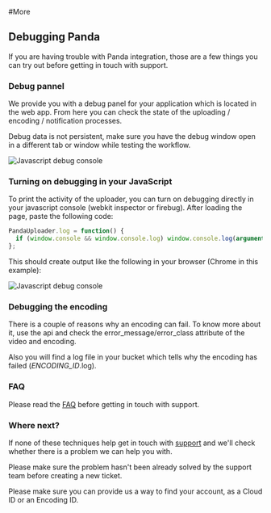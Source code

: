 #More

## Debugging Panda

If you are having trouble with Panda integration, those are a few things you can try out before getting in touch with support.

### Debug pannel

We provide you with a debug panel for your application which is located in the web app.
From here you can check the state of the  uploading / encoding / notification processes.

Debug data is not persistent, make sure you have the debug window open in a different tab or window while testing the workflow.

![Javascript debug console](/images/docs/app_debug_console.png)

### Turning on debugging in your JavaScript

To print the activity of the uploader, you can turn on debugging directly in your javascript console (webkit inspector or firebug). After loading the page, paste the following code:

```javascript
PandaUploader.log = function() {
  if (window.console && window.console.log) window.console.log(arguments);
};
```
<div style="clear: both;"></div>

This should create output like the following in your browser (Chrome in this example): 

![Javascript debug console](/images/docs/debug_console.png)

### Debugging the encoding

There is a couple of reasons why an encoding can fail. To know more about it, use the api and check the error_message/error_class attribute of the video and encoding.

Also you will find a log file in your bucket which tells why the encoding has failed (_ENCODING_ID_.log).

### FAQ

Please read the [FAQ](faq) before getting in touch with support.

### Where next?

If none of these techniques help get in touch with [support](https://support.pandastream.com) and we'll check whether there is a problem we can help you with. 

Please make sure the problem hasn't been already solved by the support team before creating a new ticket.

Please make sure you can provide us a way to find your account, as a Cloud ID or an Encoding ID.

